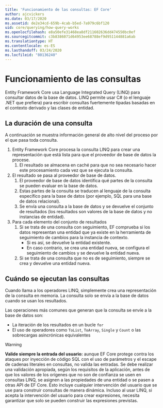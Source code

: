 ```yaml
---
title: 'Funcionamiento de las consultas: EF Core'
author: ajcvickers
ms.date: 03/17/2020
ms.assetid: de2e34cd-659b-4cab-b5ed-7a979c6bf120
uid: core/querying/how-query-works
ms.openlocfilehash: e8a50efe31468ea8df211602636dd474550bc0ef
ms.sourcegitcommit: c3b8386071d64953ee68788ef9d951144881a6ab
ms.translationtype: HT
ms.contentlocale: es-ES
ms.lasthandoff: 03/24/2020
ms.locfileid: "80136240"
---
```

# <a name="how-queries-work"></a>Funcionamiento de las consultas

Entity Framework Core usa Language Integrated Query (LINQ) para consultar datos de la base de datos. LINQ permite usar C# (o el lenguaje .NET que prefiera) para escribir consultas fuertemente tipadas basadas en el contexto derivado y las clases de entidad.

## <a name="the-life-of-a-query"></a>La duración de una consulta

A continuación se muestra información general de alto nivel del proceso por el que pasa toda consulta.

1. Entity Framework Core procesa la consulta LINQ para crear una representación que está lista para que el proveedor de base de datos la procese.
   1. El resultado se almacena en caché para que no sea necesario hacer este procesamiento cada vez que se ejecuta la consulta.
2. El resultado se pasa al proveedor de base de datos.
   1. El proveedor de base de datos identifica qué partes de la consulta se pueden evaluar en la base de datos.
   2. Estas partes de la consulta se traducen al lenguaje de la consulta específico para la base de datos (por ejemplo, SQL para una base de datos relacional).
   3. Se envía una consulta a la base de datos y se devuelve el conjunto de resultados (los resultados son valores de la base de datos y no instancias de entidad).
3. Para cada elemento del conjunto de resultados
   1. Si se trata de una consulta con seguimiento, EF comprueba si los datos representan una entidad que ya existe en la herramienta de seguimiento de cambios para la instancia de contexto.
      * Si es así, se devuelve la entidad existente.
      * En caso contrario, se crea una entidad nueva, se configura el seguimiento de cambios y se devuelve la entidad nueva.
   2. Si se trata de una consulta que no es de seguimiento, siempre se crea y devuelve una entidad nueva.

## <a name="when-queries-are-executed"></a>Cuándo se ejecutan las consultas

Cuando llama a los operadores LINQ, simplemente crea una representación de la consulta en memoria. La consulta solo se envía a la base de datos cuando se usan los resultados.

Las operaciones más comunes que generan que la consulta se envíe a la base de datos son:

* La iteración de los resultados en un bucle `for`
* El uso de operadores como `ToList`, `ToArray`, `Single` y `Count` o las sobrecargas asincrónicas equivalentes

> [!WARNING]  
> **Valide siempre la entrada del usuario:** aunque EF Core protege contra los ataques por inyección de código SQL con el uso de parámetros y el escape de cadenas literales en consultas, no valida las entradas. Se debe realizar una validación apropiada, según los requisitos de la aplicación, antes de que los valores de los orígenes que no son de confianza se usen en consultas LINQ, se asignen a las propiedades de una entidad o se pasen a otras API de EF Core. Esto incluye cualquier intervención del usuario que se use para construir consultas de manera dinámica. Incluso al usar LINQ, si acepta la intervención del usuario para crear expresiones, necesita garantizar que solo se pueden construir las expresiones previstas.
